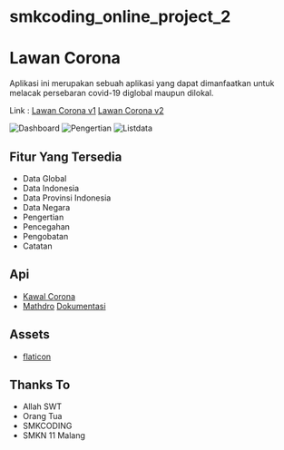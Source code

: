 # smkcoding_online_project_2

# Lawan Corona #
Aplikasi ini merupakan sebuah aplikasi yang dapat dimanfaatkan untuk melacak persebaran covid-19 diglobal maupun dilokal. 

Link : [Lawan Corona v1](https://drive.google.com/file/d/10J_WV1DmYRn8MXMwm5LJv63ooSi0tK1t/view?usp=drivesdk)
       [Lawan Corona v2](https://drive.google.com/file/d/10KALbhrLqdF0Uj9Tp6om3w9m8mZZpFK9/view?usp=sharing)

![Dashboard](https://user-images.githubusercontent.com/64683161/82135647-36e3b900-982f-11ea-94d1-2822bc38bcb0.jpg)
![Pengertian](https://user-images.githubusercontent.com/64683161/82138612-e62e8900-984b-11ea-8264-2e7fc234c07d.jpg)
![Listdata](https://user-images.githubusercontent.com/64683161/82135706-e6209000-982f-11ea-909c-51baa0074de1.jpg)

## Fitur Yang Tersedia ##
* Data Global
* Data Indonesia
* Data Provinsi Indonesia
* Data Negara
* Pengertian
* Pencegahan
* Pengobatan
* Catatan

## Api ##
* [Kawal Corona](https://kawalcorona.com/api)
* [Mathdro](https://covid19.mathdro.id/)
  [Dokumentasi](https://github.com/mathdroid/covid-19-api)
  
## Assets ##
* [flaticon](https://flaticon.com)
  
 ## Thanks To ##
 * Allah SWT
 * Orang Tua
 * SMKCODING
 * SMKN 11 Malang
